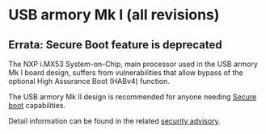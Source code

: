 USB armory Mk I (all revisions)
===============================

Errata: Secure Boot feature is deprecated
-----------------------------------------

The NXP i.MX53 System-on-Chip, main processor used in the USB armory Mk I board
design, suffers from vulnerabilities that allow bypass of the optional High
Assurance Boot (HABv4) function.

The USB armory Mk II design is recommended for anyone needing
[Secure boot](https://github.com/f-secure-foundry/usbarmory/wiki/Secure-boot-(Mk-II))
capabilities.

Detail information can be found in the related
[security advisory](https://github.com/f-secure-foundry/usbarmory/blob/master/software/secure_boot/Security_Advisory-Ref_QBVR2017-0001.txt).
